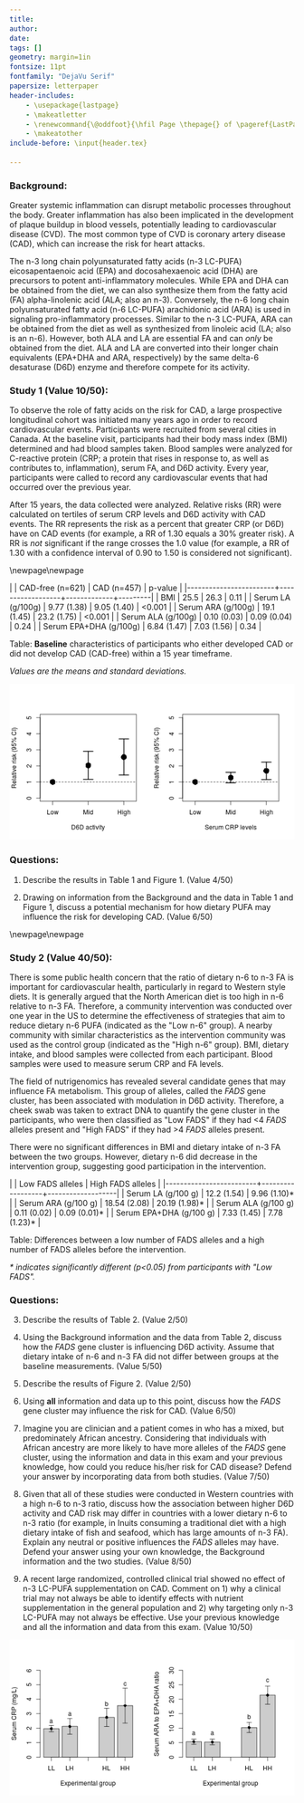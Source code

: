 ```yaml
---
title: 
author: 
date: 
tags: []
geometry: margin=1in
fontsize: 11pt
fontfamily: "DejaVu Serif"
papersize: letterpaper
header-includes:
    - \usepackage{lastpage}
    - \makeatletter
    - \renewcommand{\@oddfoot}{\hfil Page \thepage{} of \pageref{LastPage} \hfil}
    - \makeatother
include-before: \input{header.tex}

---
```


### Background: ###

Greater systemic inflammation can disrupt metabolic processes
throughout the body.  Greater inflammation has also been implicated in
the development of plaque buildup in blood vessels, potentially
leading to cardiovascular disease (CVD).  The most common type of CVD
is coronary artery disease (CAD), which can increase the risk for
heart attacks.

The n-3 long chain polyunsaturated fatty acids (n-3 LC-PUFA)
eicosapentaenoic acid (EPA) and docosahexaenoic acid (DHA) are
precursors to potent anti-inflammatory molecules.  While EPA and DHA
can be obtained from the diet, we can also synthesize them from the
fatty acid (FA) alpha-linolenic acid (ALA; also an n-3).  Conversely,
the n-6 long chain polyunsaturated fatty acid (n-6 LC-PUFA)
arachidonic acid (ARA) is used in signaling pro-inflammatory
processes.  Similar to the n-3 LC-PUFA, ARA can be obtained from the
diet as well as synthesized from linoleic acid (LA; also is an n-6).
However, both ALA and LA are essential FA and can *only* be obtained
from the diet.  ALA and LA are converted into their longer chain
equivalents (EPA+DHA and ARA, respectively) by the same delta-6
desaturase (D6D) enzyme and therefore compete for its activity.

### Study 1 (Value 10/50): ###

To observe the role of fatty acids on the risk for CAD, a large
prospective longitudinal cohort was initiated many years ago in order
to record cardiovascular events.  Participants were recruited from
several cities in Canada.  At the baseline visit, participants had
their body mass index (BMI) determined and had blood samples taken.
Blood samples were analyzed for C-reactive protein (CRP; a protein
that rises in response to, as well as contributes to, inflammation),
serum FA, and D6D activity.  Every year, participants were called to
record any cardiovascular events that had occurred over the previous
year.

After 15 years, the data collected were analyzed.  Relative risks (RR)
were calculated on tertiles of serum CRP levels and D6D activity with
CAD events.  The RR represents the risk as a percent that greater CRP
(or D6D) have on CAD events (for example, a RR of 1.30 equals a 30%
greater risk).  A RR is *not* significant if the range crosses the 1.0
value (for example, a RR of 1.30 with a confidence interval of 0.90 to
1.50 is considered not significant).

\newpage\newpage

|                        | CAD-free (n=621) | CAD (n=457) | p-value |
|------------------------+------------------+-------------+---------|
| BMI                    | 25.5             | 26.3        |    0.11 |
| Serum LA (g/100g)      | 9.77 (1.38)      | 9.05 (1.40) |  <0.001 |
| Serum ARA (g/100g)     | 19.1 (1.45)      | 23.2 (1.75) |  <0.001 |
| Serum ALA (g/100g)     | 0.10 (0.03)      | 0.09 (0.04) |    0.24 |
| Serum EPA+DHA (g/100g) | 6.84 (1.47)      | 7.03 (1.56) |    0.34 |

Table: **Baseline** characteristics of participants who either
developed CAD or did not develop CAD (CAD-free) within a 15 year
timeframe.

_Values are the means and standard deviations._

![Relative risks of tertiles of D6D and CRP with CAD.  Error bars (RR range) that cross the 1.0 line (dashed horizontal line) are **not** considered statistically significant.](./figs/fig1.png)

### Questions: ###

1. Describe the results in Table 1 and Figure 1. (Value 4/50)


2. Drawing on information from the Background and the data in Table 1
   and Figure 1, discuss a potential mechanism for how dietary PUFA
   may influence the risk for developing CAD. (Value 6/50)

\newpage\newpage

### Study 2 (Value 40/50): ###

There is some public health concern that the ratio of dietary n-6 to
n-3 FA is important for cardiovascular health, particularly in regard
to Western style diets.  It is generally argued that the North
American diet is too high in n-6 relative to n-3 FA.  Therefore, a
community intervention was conducted over one year in the US to
determine the effectiveness of strategies that aim to reduce dietary
n-6 PUFA (indicated as the "Low n-6" group).  A nearby community with
similar characteristics as the intervention community was used as the
control group (indicated as the "High n-6" group).  BMI, dietary intake,
and blood samples were collected from each participant.  Blood samples
were used to measure serum CRP and FA levels.

The field of nutrigenomics has revealed several candidate genes that
may influence FA metabolism.  This group of alleles, called the *FADS*
gene cluster, has been associated with modulation in D6D activity.
Therefore, a cheek swab was taken to extract DNA to quantify the gene
cluster in the participants, who were then classified as "Low FADS" if
they had <4 *FADS* alleles present and "High FADS" if they had >4
*FADS* alleles present.

There were no significant differences in BMI and dietary intake of n-3
FA between the two groups.  However, dietary n-6 did decrease in the
intervention group, suggesting good participation in the intervention.

|                         | Low FADS alleles | High FADS alleles |
|-------------------------+------------------+-------------------|
| Serum LA (g/100 g)      | 12.2 (1.54)      | 9.96 (1.10)*      |
| Serum ARA (g/100 g)     | 18.54 (2.08)     | 20.19 (1.98)*     |
| Serum ALA (g/100 g)     | 0.11 (0.02)      | 0.09 (0.01)*      |
| Serum EPA+DHA (g/100 g) | 7.33 (1.45)      | 7.78 (1.23)*      |

Table: Differences between a low number of FADS alleles and a high
number of FADS alleles before the intervention.

_\* indicates significantly different (p<0.05) from participants with
"Low FADS"._

### Questions: ###

3. Describe the results of Table 2. (Value 2/50)


4. Using the Background information and the data from Table 2, discuss
   how the *FADS* gene cluster is influencing D6D activity.  Assume
   that dietary intake of n-6 and n-3 FA did not differ between groups
   at the baseline measurements. (Value 5/50)


5. Describe the results of Figure 2. (Value 2/50)


6. Using **all** information and data up to this point, discuss how
   the *FADS* gene cluster may influence the risk for CAD. (Value 6/50)


7. Imagine you are clinician and a patient comes in who has a mixed,
   but predominately African ancestry.  Considering that individuals
   with African ancestry are more likely to have more alleles of the
   *FADS* gene cluster, using the information and data in this exam
   and your previous knowledge, how could you reduce his/her risk for
   CAD disease? Defend your answer by incorporating data from both
   studies. (Value 7/50)


8. Given that all of these studies were conducted in Western countries
   with a high n-6 to n-3 ratio, discuss how the association between
   higher D6D activity and CAD risk may differ in countries with a
   lower dietary n-6 to n-3 ratio (for example, in Inuits consuming a
   traditional diet with a high dietary intake of fish and seafood,
   which has large amounts of n-3 FA).  Explain any neutral or
   positive influences the *FADS* alleles may have.  Defend your
   answer using your own knowledge, the Background information and the
   two studies. (Value 8/50)


9. A recent large randomized, controlled clinical trial showed no
   effect of n-3 LC-PUFA supplementation on CAD.  Comment on 1) why a
   clinical trial may not always be able to identify effects with
   nutrient supplementation in the general population and 2) why
   targeting only n-3 LC-PUFA may not always be effective.  Use your
   previous knowledge and all the information and data from this
   exam. (Value 10/50)

![Effect of intervention on participants with either a low or a high number of FADS alleles.  LL = low n-6 (intervention) and <4 FADS alleles (low FADS); LH = low n-6 (intervention) and >4 FADS alleles (high FADS); HL = high n-6 (control) and <4 FADS alleles (low FADS); HH = high n-6 (control) and >4 FADS alleles (high FADS).](figs/fig3.png)
